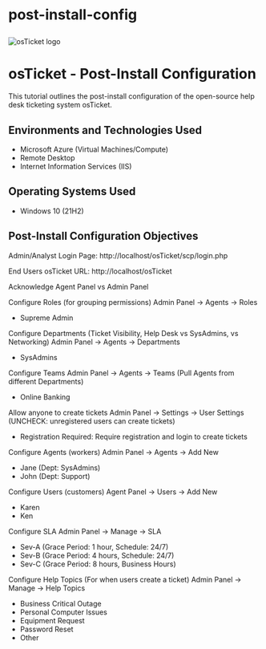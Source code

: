 # post-install-config<p align="center">
<img src="https://i.imgur.com/Clzj7Xs.png" alt="osTicket logo"/>
</p>

<h1>osTicket - Post-Install Configuration</h1>
This tutorial outlines the post-install configuration of the open-source help desk ticketing system osTicket.<br />



<h2>Environments and Technologies Used</h2>

- Microsoft Azure (Virtual Machines/Compute)
- Remote Desktop
- Internet Information Services (IIS)

<h2>Operating Systems Used </h2>

- Windows 10</b> (21H2)

<h2>Post-Install Configuration Objectives</h2>
Admin/Analyst Login Page:
http://localhost/osTicket/scp/login.php 


End Users osTicket URL:
http://localhost/osTicket 


Acknowledge Agent Panel vs Admin Panel


Configure Roles (for grouping permissions)
Admin Panel -> Agents -> Roles
* Supreme Admin


Configure Departments (Ticket Visibility, Help Desk vs SysAdmins, vs Networking)
Admin Panel -> Agents -> Departments
* SysAdmins


Configure Teams
Admin Panel -> Agents -> Teams (Pull Agents from different Departments)
* Online Banking


Allow anyone to create tickets
Admin Panel -> Settings -> User Settings (UNCHECK: unregistered users can create tickets)
* Registration Required: Require registration and login to create tickets 


Configure Agents (workers)
Admin Panel -> Agents -> Add New
* Jane (Dept: SysAdmins)
* John (Dept: Support)


Configure Users (customers)
Agent Panel -> Users -> Add New
* Karen
* Ken


Configure SLA
Admin Panel -> Manage -> SLA
* Sev-A (Grace Period: 1 hour, Schedule: 24/7)
* Sev-B (Grace Period: 4 hours, Schedule: 24/7)
* Sev-C (Grace Period: 8 hours, Business Hours)


Configure Help Topics (For when users create a ticket)
Admin Panel -> Manage -> Help Topics
* Business Critical Outage
* Personal Computer Issues
* Equipment Request
* Password Reset
* Other


